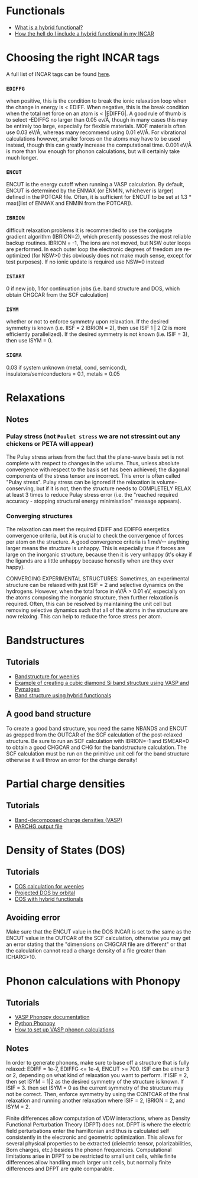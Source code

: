 # Functionals
- [What is a hybrid functional?](https://www.vasp.at/wiki/index.php/Category:Hybrid_functionals)
- [How the hell do I include a hybrid functional in my INCAR](https://www.vasp.at/wiki/index.php/List_of_hybrid_functionals)

# Choosing the right INCAR tags
A full list of INCAR tags can be found [here](https://www.vasp.at/wiki/index.php?title=Category:INCAR_tag&pageuntil=LREAL#mw-pages).

### `EDIFFG`
when positive, this is the condition to break the ionic relaxation loop when the change in energy is < EDIFF. When negative, this is the break condition when the total net force on an atom is < |EDIFFG|. A good rule of thumb is to select -EDIFFG no larger than 0.05 ev/Å, though in many cases this may be entirely too large, especially for flexible materials. MOF materials often use 0.03 eV/Å, whereas many recommend using 0.01 eV/Å. For vibrational calculations however, smaller forces on the atoms may have to be used instead, though this can greatly increase the computational time. 0.001 eV/Å is more than low enough for phonon calculations, but will certainly take much longer.
### `ENCUT`
ENCUT is the energy cutoff when running a VASP calculation. By default, ENCUT is determined by the ENMAX (or ENMIN, whichever is larger) defined in the POTCAR file. Often, it is sufficient for ENCUT to be set at 1.3 * max([list of ENMAX and ENMIN from the POTCAR]).
### `IBRION`
difficult relaxation problems it is recommended to use the conjugate gradient algorithm (IBRION=2), which presently possesses the most reliable backup routines. IBRION = -1, The ions are not moved, but NSW outer loops are performed. In each outer loop the electronic degrees of freedom are re-optimized (for NSW>0 this obviously does not make much sense, except for test purposes). If no ionic update is required use NSW=0 instead
### `ISTART`
0 if new job, 1 for continuation jobs (i.e. band structure and DOS, which obtain CHGCAR from the SCF calculation)
### `ISYM`
whether or not to enforce symmetry upon relaxation. If the desired symmetry is known (i.e. IISF = 2 IBRION = 2), then use ISIF 1 | 2 (2 is more efficiently parallelized). If the desired symmetry is not known (i.e. ISIF = 3), then use ISYM = 0.
### `SIGMA`
0.03 if system unknown (metal, cond, semicond), insulators/semiconductors = 0.1, metals = 0.05


# Relaxations
## Notes
### Pulay stress (not `Poulet stress` we are not stressint out any chickens or PETA will appear)
The Pulay stress arises from the fact that the plane-wave basis set is not complete with respect to changes in the volume. Thus, unless absolute convergence with respect to the basis set has been achieved; the diagonal components of the stress tensor are incorrect. This error is often called "Pulay stress". Pulay stress can be ignored if the relaxation is volume-conserving, but if it is not, then the structure needs to COMPLETELY RELAX at least 3 times to reduce Pulay stress error (i.e. the "reached required accuracy - stopping structural energy minimisation" message appears).

  
### Converging structures
The relaxation can meet the required EDIFF and EDIFFG energetics convergence criteria, but it is crucial to check the convergence of forces per atom on the structure. A good convergence criteria is 1 meV-- anything larger means the structure is unhappy. This is especially true if forces are large on the inorganic structure, because then it is very unhappy (it's okay if the ligands are a little unhappy because honestly when are they ever happy).

CONVERGING EXPERIMENTAL STRUCTURES: Sometimes, an experimental structure can be relaxed with just ISIF = 2 and selective dynamics on the hydrogens. However, when the total force in eV/Å > 0.01 eV, especially on the atoms composing the inorganic structure, then further relaxation is required. Often, this can be resolved by maintaining the unit cell but removing selective dynamics such that all of the atoms in the structure are now relaxing. This can help to reduce the force stress per atom.

# Bandstructures
## Tutorials
- [Bandstructure for weenies](https://www.molphys.org/VASP/band_structure.html) 
- [Example of creating a cubic diamond Si band structure using VASP and Pymatgen](https://ma.issp.u-tokyo.ac.jp/en/app-post/1146) 
- [Band structure using hybrid functionals](https://www.vasp.at/wiki/index.php/Band-structure_calculation_using_hybrid_functionals)

## A good band structure
To create a good band structure, you need the same NBANDS and ENCUT as grepped from the OUTCAR of the SCF calculation of the post-relaxed structure. Be sure to run an SCF calculation with IBRION=-1 and ISMEAR=0 to obtain a good CHGCAR and CHG for the bandstructure calculation. The SCF calculation must be run on the primitive unit cell for the band structure otherwise it will throw an error for the charge density!

# Partial charge densities
## Tutorials
- [Band-decomposed charge densities
 (VASP)](https://www.vasp.at/wiki/index.php/Band-decomposed_charge_densities#:~:text=The%20partial%20(band%2Ddecomposed),specific%20region%20in%20real%20space)
- [PARCHG output file](https://www.vasp.at/wiki/index.php/PARCHG)

# Density of States (DOS)
## Tutorials
- [DOS calculation for weenies](https://molphys.org/gnuplot_tutorial/dos_plot.html) 
- [Projected DOS by orbital](https://gist.github.com/lan496/ee0bd7a52df99029ac0aacbe69f2bf57)
- [DOS with hybrid functionals](https://www.vasp.at/wiki/index.php/Fcc_Ni_DOS_with_hybrid_functional)

## Avoiding error
Make sure that the ENCUT value in the DOS INCAR is set to the same as the ENCUT value in the OUTCAR of the SCF calculation, otherwise you may get an error stating that the "dimensions on CHGCAR file are different" or that the calculation cannot read a charge density of a file greater than ICHARG>10.

# Phonon calculations with Phonopy
## Tutorials
- [VASP Phonopy documentation](https://phonopy.github.io/phonopy/vasp.html)
- [Python Phonopy](https://phonopy.github.io/phonopy/phonopy-module.html)
- [How to set up VASP phonon calculations](https://rehnd.github.io/tutorials/vasp/phonons)

## Notes
In order to generate phonons, make sure to base off a structure that is fully relaxed: EDIFF = 1e-7, EDIFFG <= 1e-4, ENCUT >= 700. ISIF can be either 3 or 2, depending on what kind of relaxation you want to perform. If ISIF = 2, then set ISYM = 1|2 as the desired symmetry of the structure is known. If ISIF = 3. then set ISYM = 0 as the current symmetry of the structure may not be correct. Then, enforce symmetry by using the CONTCAR of the final relaxation and running another relaxation where ISIF = 2, IBRION = 2, and ISYM = 2.

Finite differences allow computation of VDW interactions, where as Density Functional Perturbation Theory (DFPT) does not. DFPT is where the electric field perturbations enter the hamiltonian and thus is calculated self consistently in the electronic and geometric optimization. This allows for several physical properties to be extracted (dielectric tensor, polarizabilities, Born charges, etc.) besides the phonon frequencies. Computational limitations arise in DFPT to be restricted to small unit cells, while finite differences allow handling much larger unit cells, but normally finite differences and DFPT are quite comparable.
